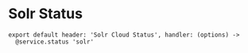 
# Solr Status

    export default header: 'Solr Cloud Status', handler: (options) ->
      @service.status 'solr'
